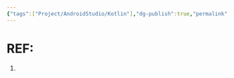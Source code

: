 ```yaml
---
{"tags":["Project/AndroidStudio/Kotlin"],"dg-publish":true,"permalink":"/Project/AndroidStudio/Data Class与Class的区别/","dgPassFrontmatter":true}
---
```




# REF:
1. 